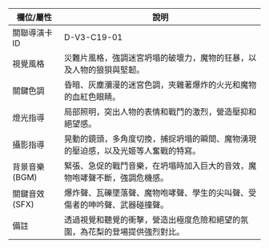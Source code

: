 | 欄位/屬性 | 說明 |
|---|---|
| 關聯導演卡ID | D-V3-C19-01 |
| 視覺風格 | 災難片風格，強調迷宮坍塌的破壞力，魔物的狂暴，以及人物的狼狽與堅韌。 |
| 關鍵色調 | 昏暗、灰塵瀰漫的迷宮色調，夾雜著爆炸的火光和魔物的血紅色眼睛。 |
| 燈光指導 | 局部照明，突出人物的表情和戰鬥的激烈，營造壓抑和絕望感。 |
| 攝影指導 | 晃動的鏡頭，多角度切換，捕捉坍塌的瞬間、魔物湧現的壓迫感，以及光姬等人奮戰的特寫。 |
| 背景音樂 (BGM) | 緊張、急促的戰鬥音樂，在坍塌時加入巨大的音效，魔物咆哮聲不斷，強調危機感。 |
| 關鍵音效 (SFX) | 爆炸聲、瓦礫墜落聲、魔物咆哮聲、學生的尖叫聲、受傷者的呻吟聲、武器碰撞聲。 |
| 備註 | 透過視覺和聽覺的衝擊，營造出極度危險和絕望的氛圍，為花梨的登場提供強烈對比。
